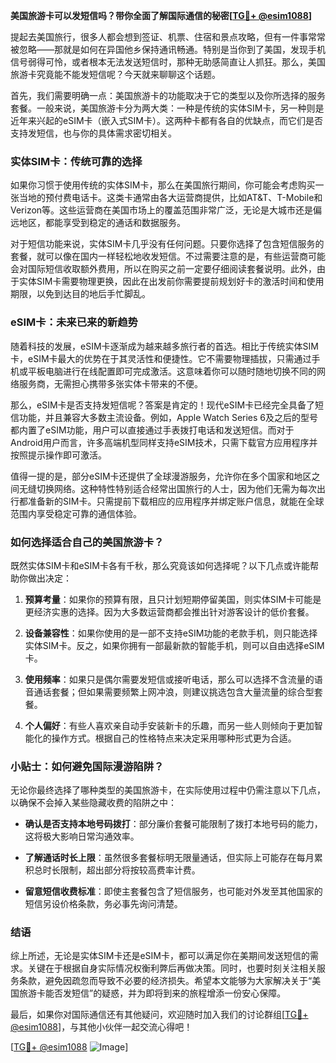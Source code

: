 **美国旅游卡可以发短信吗？带你全面了解国际通信的秘密[[TG💪+ @esim1088](https://t.me/s/esim1088)]**

提起去美国旅行，很多人都会想到签证、机票、住宿和景点攻略，但有一件事常常被忽略——那就是如何在异国他乡保持通讯畅通。特别是当你到了美国，发现手机信号弱得可怜，或者根本无法发送短信时，那种无助感简直让人抓狂。那么，美国旅游卡究竟能不能发短信呢？今天就来聊聊这个话题。

首先，我们需要明确一点：美国旅游卡的功能取决于它的类型以及你所选择的服务套餐。一般来说，美国旅游卡分为两大类：一种是传统的实体SIM卡，另一种则是近年来兴起的eSIM卡（嵌入式SIM卡）。这两种卡都有各自的优缺点，而它们是否支持发短信，也与你的具体需求密切相关。

### 实体SIM卡：传统可靠的选择

如果你习惯于使用传统的实体SIM卡，那么在美国旅行期间，你可能会考虑购买一张当地的预付费电话卡。这类卡通常由各大运营商提供，比如AT&T、T-Mobile和Verizon等。这些运营商在美国市场上的覆盖范围非常广泛，无论是大城市还是偏远地区，都能享受到稳定的通话和数据服务。

对于短信功能来说，实体SIM卡几乎没有任何问题。只要你选择了包含短信服务的套餐，就可以像在国内一样轻松地收发短信。不过需要注意的是，有些运营商可能会对国际短信收取额外费用，所以在购买之前一定要仔细阅读套餐说明。此外，由于实体SIM卡需要物理更换，因此在出发前你需要提前规划好卡的激活时间和使用期限，以免到达目的地后手忙脚乱。

### eSIM卡：未来已来的新趋势

随着科技的发展，eSIM卡逐渐成为越来越多旅行者的首选。相比于传统实体SIM卡，eSIM卡最大的优势在于其灵活性和便捷性。它不需要物理插拔，只需通过手机或平板电脑进行在线配置即可完成激活。这意味着你可以随时随地切换不同的网络服务商，无需担心携带多张实体卡带来的不便。

那么，eSIM卡是否支持发短信呢？答案是肯定的！现代eSIM卡已经完全具备了短信功能，并且兼容大多数主流设备。例如，Apple Watch Series 6及之后的型号都内置了eSIM功能，用户可以直接通过手表拨打电话和发送短信。而对于Android用户而言，许多高端机型同样支持eSIM技术，只需下载官方应用程序并按照提示操作即可激活。

值得一提的是，部分eSIM卡还提供了全球漫游服务，允许你在多个国家和地区之间无缝切换网络。这种特性特别适合经常出国旅行的人士，因为他们无需为每次出行都准备新的SIM卡。只需提前下载相应的应用程序并绑定账户信息，就能在全球范围内享受稳定可靠的通信体验。

### 如何选择适合自己的美国旅游卡？

既然实体SIM卡和eSIM卡各有千秋，那么究竟该如何选择呢？以下几点或许能帮助你做出决定：

1. **预算考量**：如果你的预算有限，且只计划短期停留美国，则实体SIM卡可能是更经济实惠的选择。因为大多数运营商都会推出针对游客设计的低价套餐。
   
2. **设备兼容性**：如果你使用的是一部不支持eSIM功能的老款手机，则只能选择实体SIM卡。反之，如果你拥有一部最新款的智能手机，则可以自由选择eSIM卡。

3. **使用频率**：如果只是偶尔需要发短信或接听电话，那么可以选择不含流量的语音通话套餐；但如果需要频繁上网冲浪，则建议挑选包含大量流量的综合型套餐。

4. **个人偏好**：有些人喜欢亲自动手安装新卡的乐趣，而另一些人则倾向于更加智能化的操作方式。根据自己的性格特点来决定采用哪种形式更为合适。

### 小贴士：如何避免国际漫游陷阱？

无论你最终选择了哪种类型的美国旅游卡，在实际使用过程中仍需注意以下几点，以确保不会掉入某些隐藏收费的陷阱之中：

- **确认是否支持本地号码拨打**：部分廉价套餐可能限制了拨打本地号码的能力，这将极大影响日常沟通效率。
  
- **了解通话时长上限**：虽然很多套餐标明无限量通话，但实际上可能存在每月累积总时长限制，超出部分将按较高费率计费。
  
- **留意短信收费标准**：即使主套餐包含了短信服务，也可能对外发至其他国家的短信另设价格条款，务必事先询问清楚。

### 结语

综上所述，无论是实体SIM卡还是eSIM卡，都可以满足你在美期间发送短信的需求。关键在于根据自身实际情况权衡利弊后再做决策。同时，也要时刻关注相关服务条款，避免因疏忽而导致不必要的经济损失。希望本文能够为大家解决关于“美国旅游卡能否发短信”的疑惑，并为即将到来的旅程增添一份安心保障。

最后，如果你对国际通信还有其他疑问，欢迎随时加入我们的讨论群组[[TG💪+ @esim1088](https://t.me/s/esim1088)]，与其他小伙伴一起交流心得吧！

[[TG💪+ @esim1088](https://t.me/s/esim1088) ![Image](https://i.postimg.cc/4NQfJmqS/Snipaste-2025-05-13-00-14-12.png)]
